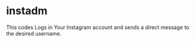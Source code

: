 # instadm

This  codes Logs in Your Instagram account and sends a direct message to the desired username.
